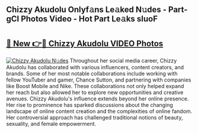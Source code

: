 ## Chizzy Akudolu Onlyf𝚊ns Le𝚊ked N𝚞des - Part-gCI Photos Video - Hot Part Le𝚊ks sIuoF

# <h2><a href="http://ab78689.deff.icu/?id=Chizzy+Akudolu">🔗 New 👉🔴 Chizzy Akudolu VIDEO Photos</a></h2>

[![Chizzy Akudolu N𝚞des](https://i.imgur.com/rIISA9y.gif)](http://ab78689.deff.icu/?id=Chizzy+Akudolu)
Throughout her social media career, Chizzy Akudolu has collaborated with various influencers, content creators, and brands. Some of her most notable collaborations include working with fellow YouTuber and gamer, Chance Sutton, and partnering with companies like Boost Mobile and Nike. These collaborations not only helped expand her reach but also allowed her to explore new opportunities and creative avenues. Chizzy Akudolu's influence extends beyond her online presence. Her rise to prominence has sparked discussions about the changing landscape of online content creation and the complexities of online fandom. Her controversial approach has challenged traditional notions of beauty, sexuality, and female empowerment.

